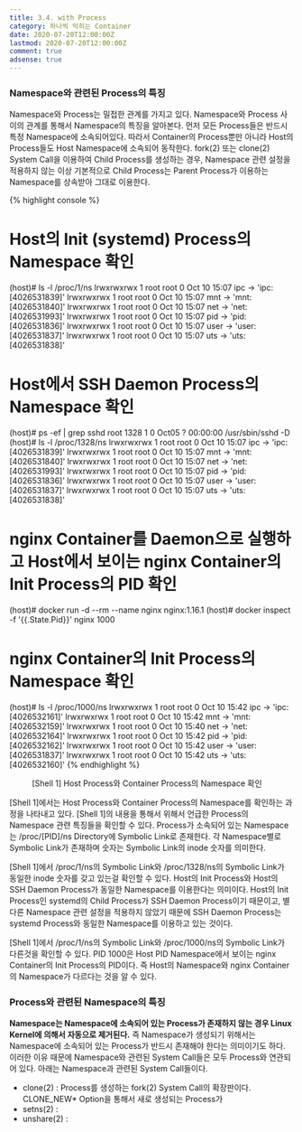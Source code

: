 ```yaml
---
title: 3.4. with Process
category: 하나씩 익히는 Container
date: 2020-07-20T12:00:00Z
lastmod: 2020-07-20T12:00:00Z
comment: true
adsense: true
---
```


### Namespace와 관련된 Process의 특징

Namespace와 Process는 밀접한 관계를 가지고 있다. Namespace와 Process 사이의 관계를 통해서 Namespace의 특징을 알아본다. 먼저 모든 Process들은 반드시 특정 Namespace에 소속되어있다. 따라서 Container의 Process뿐만 아니라 Host의 Process들도 Host Namespace에 소속되어 동작한다. fork(2) 또는 clone(2) System Call을 이용하여 Child Process를 생성하는 경우, Namespace 관련 설정을 적용하지 않는 이상 기본적으로 Child Process는 Parent Process가 이용하는 Namespace를 상속받아 그대로 이용한다.

{% highlight console %}
# Host의 Init (systemd) Process의 Namespace 확인 
(host)# ls -l /proc/1/ns
lrwxrwxrwx 1 root root 0 Oct 10 15:07 ipc -> 'ipc:[4026531839]'
lrwxrwxrwx 1 root root 0 Oct 10 15:07 mnt -> 'mnt:[4026531840]'
lrwxrwxrwx 1 root root 0 Oct 10 15:07 net -> 'net:[4026531993]'
lrwxrwxrwx 1 root root 0 Oct 10 15:07 pid -> 'pid:[4026531836]'
lrwxrwxrwx 1 root root 0 Oct 10 15:07 user -> 'user:[4026531837]'
lrwxrwxrwx 1 root root 0 Oct 10 15:07 uts -> 'uts:[4026531838]'

# Host에서 SSH Daemon Process의 Namespace 확인
(host)# ps -ef | grep sshd
root      1328     1  0 Oct05 ?        00:00:00 /usr/sbin/sshd -D
(host)# ls -l /proc/1328/ns
lrwxrwxrwx 1 root root 0 Oct 10 15:07 ipc -> 'ipc:[4026531839]'
lrwxrwxrwx 1 root root 0 Oct 10 15:07 mnt -> 'mnt:[4026531840]'
lrwxrwxrwx 1 root root 0 Oct 10 15:07 net -> 'net:[4026531993]'
lrwxrwxrwx 1 root root 0 Oct 10 15:07 pid -> 'pid:[4026531836]'
lrwxrwxrwx 1 root root 0 Oct 10 15:07 user -> 'user:[4026531837]'
lrwxrwxrwx 1 root root 0 Oct 10 15:07 uts -> 'uts:[4026531838]'

# nginx Container를 Daemon으로 실행하고 Host에서 보이는 nginx Container의 Init Process의 PID 확인
(host)# docker run -d --rm --name nginx nginx:1.16.1
(host)# docker inspect -f '{{.State.Pid}}' nginx
1000

# nginx Container의 Init Process의 Namespace 확인
(host)# ls -l /proc/1000/ns
lrwxrwxrwx 1 root root 0 Oct 10 15:42 ipc -> 'ipc:[4026532161]'
lrwxrwxrwx 1 root root 0 Oct 10 15:42 mnt -> 'mnt:[4026532159]'
lrwxrwxrwx 1 root root 0 Oct 10 15:40 net -> 'net:[4026532164]'
lrwxrwxrwx 1 root root 0 Oct 10 15:42 pid -> 'pid:[4026532162]'
lrwxrwxrwx 1 root root 0 Oct 10 15:42 user -> 'user:[4026531837]'
lrwxrwxrwx 1 root root 0 Oct 10 15:42 uts -> 'uts:[4026532160]'
{% endhighlight %}
<figure>
<figcaption class="caption">[Shell 1] Host Process와 Container Process의 Namespace 확인</figcaption>
</figure>

[Shell 1]에서는 Host Process와 Container Process의 Namespace를 확인하는 과정을 나타내고 있다. [Shell 1]의 내용을 통해서 위해서 언급한 Process의 Namespace 관련 특징들을 확인할 수 있다. Process가 소속되어 있는 Namespace는 /proc/[PID]/ns Directory에 Symbolic Link로 존재한다. 각 Namespace별로 Symbolic Link가 존재하며 숫자는 Symbolic Link의 inode 숫자를 의미한다.

[Shell 1]에서 /proc/1/ns의 Symbolic Link와 /proc/1328/ns의 Symbolic Link가 동일한 inode 숫자를 갖고 있는걸 확인할 수 있다. Host의 Init Process와 Host의 SSH Daemon Process가 동일한 Namespace를 이용한다는 의미이다. Host의 Init Process인 systemd의 Child Process가 SSH Daemon Process이기 때문이고, 별다른 Namespace 관련 설정을 적용하지 않았기 때문에 SSH Daemon Process는 systemd Process와 동일한 Namespace를 이용하고 있는 것이다.

[Shell 1]에서 /proc/1/ns의 Symbolic Link와 /proc/1000/ns의 Symbolic Link가 다른것을 확인할 수 있다. PID 1000은 Host PID Namespace에서 보이는 nginx Container의 Init Process의 PID이다. 즉 Host의 Namespace와 nginx Container의 Namespace가 다르다는 것을 알 수 있다.

### Process와 관련된 Namespace의 특징

**Namespace는 Namespace에 소속되어 있는 Process가 존재하지 않는 경우 Linux Kernel에 의해서 자동으로 제거된다.** 즉 Namespace가 생성되기 위해서는 Namespace에 소속되어 있는 Process가 반드시 존재해야 한다는 의미이기도 하다. 이러한 이유 때문에 Namespace와 관련된 System Call들은 모두 Process와 연관되어 있다. 아래는 Namespace과 관련된 System Call들이다.

* clone(2) : Process를 생성하는 fork(2) System Call의 확장판이다. CLONE_NEW* Option을 통해서 새로 생성되는 Process가 
* setns(2) : 
* unshare(2) : 
